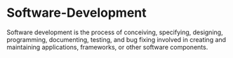 # Software-Development
Software development is the process of conceiving, specifying, designing, programming, documenting, testing, and bug fixing involved in creating and maintaining applications, frameworks, or other software components.
